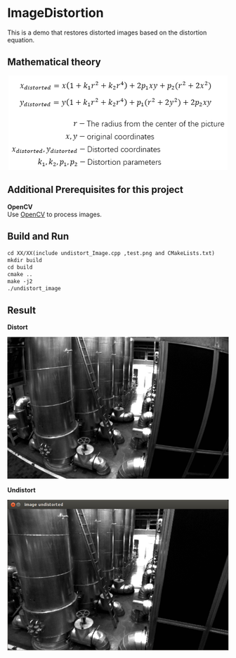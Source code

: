 # ImageDistortion
This is a demo that restores distorted images based on the distortion equation.

## Mathematical theory
<div align=center>  
  
![](https://github.com/TianQi-777/ImageDistortion/blob/master/Images/distort.jpg)
</div>

## Additional Prerequisites for this project
**OpenCV**  
Use [OpenCV](http://opencv.org) to process images.

## Build and Run
```
cd XX/XX(include undistort_Image.cpp ,test.png and CMakeLists.txt)  
mkdir build  
cd build  
cmake ..  
make -j2  
./undistort_image
```

## Result
**Distort**  
<div align=center>  
  
![](https://github.com/TianQi-777/ImageDistortion/blob/master/Images/distort_.png)
</div>

**Undistort**  
<div align=center>  
  
![](https://github.com/TianQi-777/ImageDistortion/blob/master/Images/undistorted.png)
</div>
